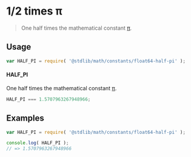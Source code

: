 # 1/2 times π

> One half times the mathematical constant [π][pi].

<section class="usage">

## Usage

``` javascript
var HALF_PI = require( '@stdlib/math/constants/float64-half-pi' );
```

#### HALF_PI

One half times the mathematical constant [π][pi].

``` javascript
HALF_PI === 1.5707963267948966;
```

</section>

<!-- /.usage -->


<section class="examples">

## Examples

<!-- TODO: better example -->

``` javascript
var HALF_PI = require( '@stdlib/math/constants/float64-half-pi' );

console.log( HALF_PI );
// => 1.5707963267948966
```

</section>

<!-- /.examples -->


<section class="links">

[pi]: https://en.wikipedia.org/wiki/Pi

</section>

<!-- /.links -->
